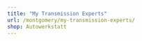 ```yaml
---
title: "My Transmission Experts"
url: /montgomery/my-transmission-experts/
shop: Autowerkstatt
---
```

